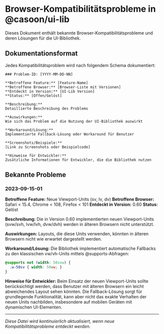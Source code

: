 # Browser-Kompatibilitätsprobleme in @casoon/ui-lib

Dieses Dokument enthält bekannte Browser-Kompatibilitätsprobleme und deren Lösungen für die UI-Bibliothek.

## Dokumentationsformat

Jedes Kompatibilitätsproblem wird nach folgendem Schema dokumentiert:

```
### Problem-ID: [YYYY-MM-DD-NN]

**Betroffene Feature:** [Feature-Name]
**Betroffene Browser:** [Browser-Liste mit Versionen]
**Entdeckt in Version:** [UI-Lib Version]
**Status:** [Offen/Gelöst]

**Beschreibung:**
Detaillierte Beschreibung des Problems

**Auswirkungen:**
Wie sich das Problem auf die Nutzung der UI-Bibliothek auswirkt

**Workaround/Lösung:**
Implementierte Fallback-Lösung oder Workaround für Benutzer

**Screenshots/Beispiele:**
[Link zu Screenshots oder Beispielcode]

**Hinweise für Entwickler:**
Zusätzliche Informationen für Entwickler, die die Bibliothek nutzen
```

## Bekannte Probleme

### 2023-09-15-01

**Betroffene Feature:** Neue Viewport-Units (sv, lv, dv)
**Betroffene Browser:** Safari < 15.4, Chrome < 108, Firefox < 101
**Entdeckt in Version:** 0.60
**Status:** Gelöst

**Beschreibung:**
Die in Version 0.60 implementierten neuen Viewport-Units (svw/svh, lvw/lvh, dvw/dvh) werden in älteren Browsern nicht unterstützt.

**Auswirkungen:**
Layouts, die diese Units verwenden, könnten in älteren Browsern nicht wie erwartet dargestellt werden.

**Workaround/Lösung:**
Die Bibliothek implementiert automatische Fallbacks zu den klassischen vw/vh-Units mittels @supports-Abfragen:

```css
@supports not (width: 50svw) {
  .w-50sv { width: 50vw; }
}
```

**Hinweise für Entwickler:**
Beim Einsatz der neuen Viewport-Units sollte berücksichtigt werden, dass Benutzer mit älteren Browsern ein leicht abweichendes Layout sehen könnten. Die Fallback-Lösung sorgt für grundlegende Funktionalität, kann aber nicht das exakte Verhalten der neuen Units nachbilden, insbesondere auf mobilen Geräten mit dynamischen UI-Elementen.

---

_Diese Datei wird kontinuierlich aktualisiert, wenn neue Kompatibilitätsprobleme entdeckt werden._ 
